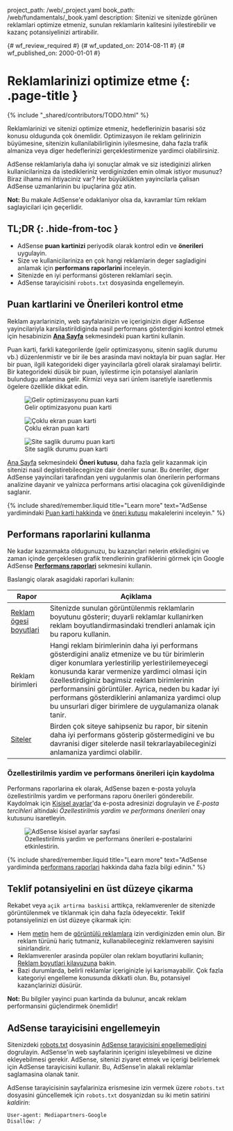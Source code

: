 project_path: /web/_project.yaml
book_path: /web/fundamentals/_book.yaml
description: Sitenizi ve sitenizde görünen reklamlari optimize etmeniz, sunulan reklamlarin kalitesini iyilestirebilir ve kazanç potansiyelinizi artirabilir.

{# wf_review_required #}
{# wf_updated_on: 2014-08-11 #}
{# wf_published_on: 2000-01-01 #}

# Reklamlarinizi optimize etme {: .page-title }

{% include "_shared/contributors/TODO.html" %}



Reklamlarinizi ve sitenizi optimize etmeniz, hedeflerinizin basarisi söz konusu oldugunda çok önemlidir. Optimizasyon ile reklam gelirinizin büyümesine, sitenizin kullanilabilirliginin iyilesmesine, daha fazla trafik almaniza veya diger hedeflerinizi gerçeklestirmenize yardimci olabilirsiniz.

AdSense reklamlariyla daha iyi sonuçlar almak ve siz istediginizi alirken kullanicilariniza da istedikleriniz verdiginizden emin olmak istiyor musunuz? Biraz ilhama mi ihtiyaciniz var?
Her büyüklükten yayincilarla çalisan AdSense uzmanlarinin bu ipuçlarina göz atin.

<b>Not:</b> Bu makale AdSense'e odaklaniyor olsa da, kavramlar tüm reklam saglayicilari için geçerlidir.


## TL;DR {: .hide-from-toc }
- AdSense <b>puan kartinizi</b> periyodik olarak kontrol edin ve <b>önerileri</b> uygulayin.
- Size ve kullanicilariniza en çok hangi reklamlarin deger sagladigini anlamak için <b>performans raporlarini</b> inceleyin.
- Sitenizde en iyi performansi gösteren reklamlari seçin.
- AdSense tarayicisini <code>robots.txt</code> dosyasinda engellemeyin.


## Puan kartlarini ve Önerileri kontrol etme

Reklam ayarlarinizin, web sayfalarinizin ve içeriginizin diger AdSense yayincilariyla karsilastirildiginda nasil performans gösterdigini kontrol etmek için hesabinizin <b>[Ana Sayfa](https://www.google.com/adsense/app#home)</b> sekmesindeki puan kartini kullanin.

Puan karti, farkli kategorilerde (gelir optimizasyonu, sitenin saglik durumu vb.) düzenlenmistir ve bir ile bes arasinda mavi noktayla bir puan saglar. Her bir puan, ilgili kategorideki diger yayincilarla göreli olarak siralamayi belirtir. Bir kategorideki düsük bir puan, iyilestirme için potansiyel alanlarin bulundugu anlamina gelir. Kirmizi veya sari ünlem isaretiyle isaretlenmis ögelere özellikle dikkat edin.

<figure>
  <img src="images/optimization_score.png" alt="Gelir optimizasyonu puan karti">
  <figcaption>Gelir optimizasyonu puan karti</figcaption>
</figure>

<figure>
  <img src="images/multiscreen_score.png" alt="Çoklu ekran puan karti">
  <figcaption>Çoklu ekran puan karti</figcaption>
</figure>

<figure>
  <img src="images/site_score.png" alt="Site saglik durumu puan karti">
  <figcaption>Site saglik durumu puan karti</figcaption>
</figure>



[Ana Sayfa](https://www.google.com/adsense/app#home) sekmesindeki <b>Öneri kutusu</b>, daha fazla gelir kazanmak için sitenizi nasil degistirebileceginize dair öneriler sunar. 
Bu öneriler, diger AdSense yayincilari tarafindan yeni uygulanmis olan önerilerin performans analizine dayanir ve yalnizca performans artisi olacagina çok güvenildiginde saglanir.

{% include shared/remember.liquid title="Learn more" text="AdSense yardimindaki <a href='https://support.google.com/adsense/answer/3006004'>Puan karti hakkinda</a> ve <a href='https://support.google.com/adsense/answer/1725006'>öneri kutusu</a> makalelerini inceleyin." %}

## Performans raporlarini kullanma

Ne kadar kazanmakta oldugunuzu, bu kazançlari nelerin etkiledigini ve zaman içinde gerçeklesen grafik trendlerinin grafiklerini görmek için Google AdSense <b>[Performans raporlari](https://www.google.com/adsense/app#viewreports)</b> sekmesini kullanin.

Baslangiç olarak asagidaki raporlari kullanin:

<table class="mdl-data-table mdl-js-data-table">
    <thead>
    <tr>
      <th>Rapor</th>
      <th>Açiklama</th>
    </tr>
  </thead>
  <tbody>
    <tr>
      <td data-th="Rapor">
        <a href="https://support.google.com/adsense/answer/3540509">Reklam ögesi boyutlari</a>
      </td>
      <td data-th="Açiklama">
        Sitenizde sunulan görüntülenmis reklamlarin boyutunu gösterir; duyarli reklamlar kullanirken reklam boyutlandirmasindaki trendleri anlamak için bu raporu kullanin.
      </td>
    </tr>
    <tr>
      <td data-th="Rapor">
        Reklam birimleri
      </td>
      <td data-th="Açiklama">
        Hangi reklam birimlerinin daha iyi performans gösterdigini analiz etmenize ve bu tür birimlerin diger konumlara yerlestirilip yerlestirilemeyecegi konusunda karar vermenize yardimci olmasi için özellestirdiginiz bagimsiz reklam birimlerinin performansini görüntüler. Ayrica, neden bu kadar iyi performans gösterdiklerini anlamaniza yardimci olup bu unsurlari diger birimlere de uygulamaniza olanak tanir.
      </td>
    </tr>
    <tr>
      <td data-th="Rapor"> <a href="https://support.google.com/adsense/answer/1407511">Siteler</a>
      </td>
      <td data-th="Açiklama">
        Birden çok siteye sahipseniz bu rapor, bir sitenin daha iyi performans gösterip göstermedigini ve bu davranisi diger sitelerde nasil tekrarlayabileceginizi anlamaniza yardimci olabilir.
      </td>
    </tr>
  </tbody>
</table>

### Özellestirilmis yardim ve performans önerileri için kaydolma

Performans raporlarina ek olarak, AdSense bazen e-posta yoluyla özellestirilmis yardim ve performans raporu önerileri gönderebilir. Kaydolmak için [Kisisel ayarlar](https://www.google.com/adsense/app#personalSettings)'da e-posta adresinizi dogrulayin ve *E-posta tercihleri* altindaki *Özellestirilmis yardim ve performans önerileri* onay kutusunu isaretleyin.

<figure>
  <img src="images/adsense-emails.jpg" srcset="images/adsense-emails.jpg 1x, images/adsense-emails-2x.jpg 2x" alt="AdSense kisisel ayarlar sayfasi">
  <figcaption>Özellestirilmis yardim ve performans önerileri e-postalarini etkinlestirin.</figcaption>
</figure>

{% include shared/remember.liquid title="Learn more" text="AdSense yardiminda <a href='https://support.google.com/adsense/answer/160562'>performans raporlari</a> hakkinda daha fazla bilgi edinin." %}

## Teklif potansiyelini en üst düzeye çikarma

Rekabet veya `açik artirma baskisi` arttikça, reklamverenler de sitenizde görüntülenmek ve tiklanmak için daha fazla ödeyecektir. Teklif potansiyelinizi en üst düzeye çikarmak için:

* Hem [metin](https://support.google.com/adsense/answer/185665) hem de [görüntülü reklamlara](https://support.google.com/adsense/answer/185666) izin verdiginizden emin olun. Bir reklam türünü hariç tutmaniz, kullanabileceginiz reklamveren sayisini sinirlandirir.
* Reklamverenler arasinda popüler olan reklam boyutlarini kullanin; [Reklam boyutlari kilavuzuna](https://support.google.com/adsense/answer/6002621) bakin.
* Bazi durumlarda, belirli reklamlar içeriginizle iyi karismayabilir. Çok fazla kategoriyi engelleme konusunda dikkatli olun. Bu, potansiyel kazançlarinizi düsürür.

<b>Not:</b> Bu bilgiler yayinci puan kartinda da bulunur, ancak reklam performansini güçlendirmek önemlidir!

## AdSense tarayicisini engellemeyin

Sitenizdeki [robots.txt](https://support.google.com/webmasters/answer/6062608) dosyasinin [AdSense tarayicisini engellemedigini](https://support.google.com/adsense/answer/10532) dogrulayin.
AdSense'in web sayfalarinin içerigini isleyebilmesi ve dizine ekleyebilmesi gerekir. AdSense, sitenizi ziyaret etmek ve içerigi belirlemek için AdSense tarayicisini kullanir.  Bu, AdSense'in alakali reklamlar saglamasina olanak tanir.

AdSense tarayicisinin sayfalariniza erismesine izin vermek üzere `robots.txt` dosyasini güncellemek için `robots.txt` dosyanizdan su iki metin satirini *kaldirin*:

    User-agent: Mediapartners-Google
    Disallow: /




